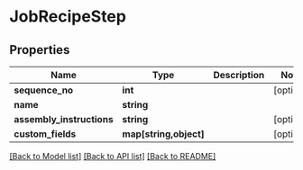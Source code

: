 # JobRecipeStep

## Properties
Name | Type | Description | Notes
------------ | ------------- | ------------- | -------------
**sequence_no** | **int** |  | [optional] 
**name** | **string** |  | 
**assembly_instructions** | **string** |  | [optional] 
**custom_fields** | **map[string,object]** |  | [optional] 

[[Back to Model list]](../README.md#documentation-for-models) [[Back to API list]](../README.md#documentation-for-api-endpoints) [[Back to README]](../README.md)


